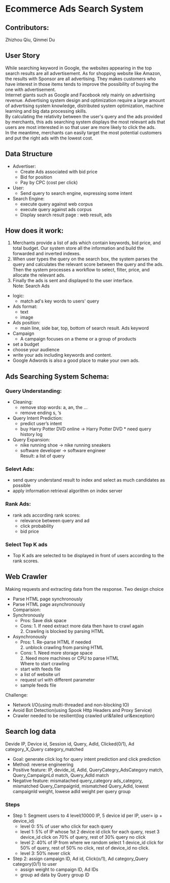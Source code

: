 # Ecommerce Ads Search System

## Contributors:    
Zhizhou Qiu, Qinmei Du

## User Story   
While searching keyword in Google, the websites appearing in the top search results are all advertisement. As for shopping website like Amazon, the results with Sponsor are all advertising. They makes customers who have interest in those items tends to improve the possibility of buying the one with advertisement.  
Internet giants such as Google and Facebook rely mainly on advertising revenue. Advertising system design and optimization require a large amount of advertising system knowledge, distributed system optimization, machine learning and big data processing skills.      
By calculating the relativity between the user's query and the ads provided by merchants, this ads searching system displays the most relevant ads that users are most interested in so that user are more likely to click the ads.  
In the meantime, merchants can easily target the most potential customers and put the right ads with the lowest cost.  

## Data Structure    
  *  Advertiser:      
      *  Create Ads associated with bid price   
      *  Bid for position     
      *  Pay by CPC (cost per click)    
  *  User:
      *  Send query to search engine, expressing some intent    
  *   Search Engine:      
      *  execute query against web corpus   
      *  execute query against ads corpus   
      *  Display search result page : web result, ads     

## How does it work:  
1. Merchants provide a list of ads which contain keywords, bid price, and total budget. Our system store all the information and build the forwarded and inverted indexes.    
2. When user types the query on the search box, the system parses the query and calculates the relevant score between the query and the ads. Then the system processes a workflow to select, filter, price, and allocate the relevant ads.    
3. Finally the ads is sent and displayed to the user interface.   
Note:
Search Ads   
  *  logic:      
      *  match ad's key words to users' query    
  *  Ads format:
      *  text
      *  image
  *  Ads position:      
      *  main line, side bar, top, bottom of search result. 
Ads keyword
  * Campaign
    * A campaign focuses on a theme or a group of products
  * set a budget
  * choose your audience
  * write your ads including keywords and content.
  * Google Adwords is also a good place to make your own ads.

## Ads Searching System Schema:  
### Query Understanding:  
   *  Cleaning:
       *  remove stop words: a, an, the ...
       *  remove ending s, ‘s
   *  Query Intent Prediction:  
       *  predict user’s intent
       *  buy Harry Potter DVD online -> Harry Potter DVD
     *  need query history log  
   *  Query Expansion:  
       *  nike running shoe -> nike running sneakers  
       *  software developer -> software engineer  
   Result: a list of query    
### Selevt Ads:   
  *  send query understand result to index and select as much candidates as possible  
  *  apply information retrieval algorithm on index server   
### Rank Ads:  
  *  rank ads according rank scores:  
     *  relevance between query and ad   
     *  click probability   
     *  bid price   
### Select Top K ads
  *  Top K ads are selected to be displayed in front of users according to the rank scores.

## Web Crawler
Making requests and extracting data from the response.
Two design choice
 * Parse HTML page synchronously
 * Parse HTML page asynchronously  
Comparision:  
* Synchronously  
   * Pros: Save disk space  
   * Cons: 1. If need extract more data then have to crawl again  
           2. Crawling is blocked by parsing HTML  
* Asynchronously
   * Pros: 1. Re-parse HTML if needed  
           2. unblock crawling from parsing HTML
   * Cons: 1. Need more storage space  
           2. Need more machines or CPU to parse HTML  
Where to start crawling
   * start with feeds file
   * a list of website url
   * request url with different parameter
   * sample feeds file
  
Challenge:
* Network I/O(using multi-threaded and non-blocking IO)
* Avoid Bot Detection(using Spook Http Headers and Proxy Service)
* Crawler needed to be resilient(log crawled url&failed url&exception)

## Search log data
Devide IP, Device id, Session id, Query, Adld, Clicked(0/1), Ad category_X_Query category_matched  
* Goal: generate click log for query intent prediction and click prediction  
* Method: reverse engineering  
* Positive feature: IP, devide_id, Adld, QueryCategry_AdsCategory match, Query_CampaignLd match, Query_Adld match  
* Negative feature: mismatached query_category ads_category, mismatched Query_Campaignld, mismatched Query_Adld, lowest campaignld weight, lowese adld weight per query group  
### Steps
* Step 1: Segment users to 4 level(10000 IP, 5 device id per IP, user= ip + device_id)
    * level 0: 5% of user who click for each query
    * level 1: 5% of IP whose  1st 2 device id click for each query, reset 3  device_id click on 70% of query, rest of 30% query no click
    * level 2: 40% of IP from where we random select 1 device_id click for 50% of query, rest of 50% no click, rest of device_id no click.
    * level 3: 50% never click
* Step 2: assign campaign ID, Ad id, Click(o/1), Ad category_Query category(0/1) to user
    * assign weight to campaign ID, Ad IDs
    * group ad data by Query group ID  